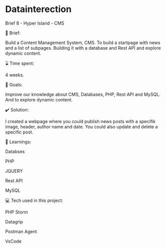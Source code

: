 # Datainterection

Brief 8 - Hyper Island - CMS

📜 Brief:

Build a Content Management System, CMS. To build a startpage with news and a list of subpages. Building it with a database and Rest API and explore dynamic content.

⌛ Time spent:

4 weeks.

🏁 Goals:

Improve our knowledge about CMS, Databases, PHP, Rest API and MySQL. And to explore dynamic content.

✔️ Solution:

I created a webpage where you could publish news posts with a specifik image, header, author name and date. You could also update and delete a specific post.

📕 Learnings:

Databses

PHP

JQUERY

Rest API

MySQL

💻 Tech used in this project:

PHP Storm

Datagrip

Postman Agent

VsCode
